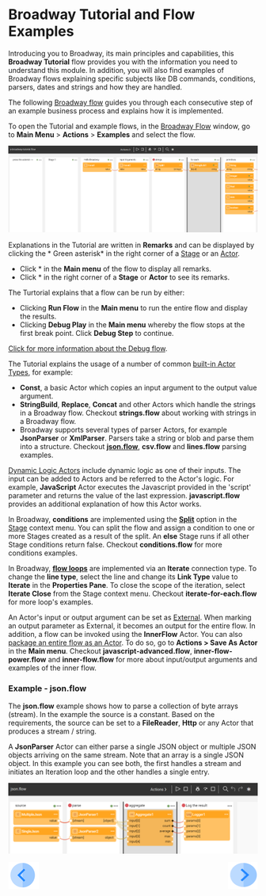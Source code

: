 # Broadway Tutorial and Flow Examples
Introducing you to Broadway, its main principles and capabilities, this **Broadway Tutorial** flow provides you with the information you need to understand this module. In addition, you will also find examples of Broadway flows explaining specific subjects like DB commands, conditions, parsers, dates and strings and how they are handled.

The following [Broadway flow](/articles/99_Broadway/16_broadway_flow_overview.md) guides you through each consecutive step of an example business process and explains how it is implemented.

To open the Tutorial and example flows, in the [Broadway Flow](/articles/99_Broadway/18_broadway_flow_window.md#main-menu) window, go to **Main Menu** > **Actions** > **Examples** and select the flow. 

![image](/articles/99_Broadway/images/99_17_01_tutorial.PNG)

Explanations in the Tutorial are written in **Remarks** and can be displayed by clicking the * Green asterisk* in the right corner of a [Stage](/articles/99_Broadway/19_broadway_flow_stages.md) or an [Actor](/articles/99_Broadway/04_built_in_actor_types.md).
- Click * in the **Main menu** of the flow to display all remarks.
- Click * in the right corner of a **Stage** or **Actor** to see its remarks.

The Turtorial explains that a flow can be run by either:
- Clicking **Run Flow** in the **Main menu** to run the entire flow and display the results.
- Clicking **Debug Play** in the **Main menu** whereby the flow stops at the first break point. Click **Debug Step** to continue. 

[Click for more information about the Debug flow](<!--Link to 26-Flow window- run + debug flow-->).

The Tutorial explains the usage of a number of common [built-in Actor Types](/articles/99_Broadway/04_built_in_actor_types.md), for example:

- **Const**, a basic Actor which copies an input argument to the output value argument. 
- **StringBuild**, **Replace**, **Concat** and other Actors which handle the strings in a Broadway flow. Checkout **strings.flow** about working with strings in a Broadway flow.
- Broadway supports several types of parser Actors, for example **JsonParser** or **XmlParser**. Parsers take a string or blob and parse them into a structure. Checkout [**json.flow**](/articles/99_Broadway/17_tutorial_and_flow_examples.md#example---jsonflow), **csv.flow** and **lines.flow** parsing examples. 


[Dynamic Logic Actors](<!--Link to 6-Edit Actors - Dynamic actors-->) include dynamic logic as one of their inputs. The input can be added to Actors and be referred to the Actor's logic. For example, **JavaScript** Actor executes the Javascript provided in the 'script' parameter and returns the value of the last expression.  **javascript.flow** provides an additional explanation of how this Actor works. 

In Broadway, **conditions** are implemented using the [**Split**](/articles/99_Broadway/19_broadway_flow_stages.md#how-do-i-split-or-merge-the-stages) option in the [Stage](/articles/99_Broadway/18_broadway_flow_window.md#stage-context-menu) context menu. You can split the flow and assign a condition to one or more Stages created as a result of the split. An **else** Stage runs if all other Stage conditions return false. Checkout **conditions.flow** for more conditions examples.

In Broadway, [**flow loops**](<!--Link to 22-Flow Loops-->) are implemented via an **Iterate** connection type. To change the **line type**, select the line and change its **Link Type** value to **Iterate** in the **Properties Pane**. To close the scope of the iteration, select **Iterate Close** from the Stage context menu. Checkout **iterate-for-each.flow** for more loop's examples.

An Actor's input or output argument can be set as [External](<!--Link to 5-Actors-Input params-->). When marking an output parameter as External, it becomes an output for the entire flow. In addition, a flow can be invoked using the **InnerFlow** Actor. You can also [package an entire flow as an Actor](<!-- Add link to 23-Inner flow-->). To do so, go to **Actions > Save As Actor** in the **Main menu**. Checkout **javascript-advanced.flow**, **inner-flow-power.flow** and **inner-flow.flow** for more about input/output arguments and examples of the inner flow.  

### Example - json.flow 

The **json.flow** example shows how to parse a collection of byte arrays (stream). In the example the source is a constant. Based on the requirements, the source can be set to a **FileReader**, **Http** or any Actor that produces a stream / string.

A **JsonParser** Actor can either parse a single JSON object or multiple JSON objects arriving on the same stream. Note that an array is a single JSON object. In this example you can see both, the first handles a stream and initiates an Iteration loop and the other handles a single entry.

![image](/articles/99_Broadway/images/99_17_02_tutorial.PNG)

[![Previous](/articles/images/Previous.png)](/articles/99_Broadway/16_broadway_flow_overview.md)[<img align="right" width="60" height="54" src="/articles/images/Next.png">](/articles/99_Broadway/18_broadway_flow_window.md)
